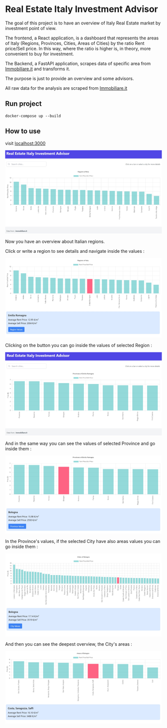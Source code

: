 # Real Estate Italy Investment Advisor

The goal of this project is to have an overview of Italy Real Estate market by investment point of view.

The frontend, a React application, is a dashboard that represents the areas of Italy (Regions, Provinces, Cities, Areas of Cities) by the ratio Rent price/Sell price. In this way, where the ratio is higher is, in theory, more convenient to buy for investment. 

The Backend, a FastAPI application, scrapes data of specific area from [Immobiliare.it](https://www.immobiliare.it/mercato-immobiliare/) and transforms it.

The purpose is just to provide an overview and some advisors.

All raw data for the analysis are scraped from [Immobiliare.it](https://www.immobiliare.it/mercato-immobiliare/)

## Run project

```
docker-compose up --build
```

## How to use

visit [localhost:3000](http://localhost:3000/)

![Alt text](img/home.jpg)

Now you have an overview about Italian regions. 

Click or write a region to see details and navigate inside the values : 

![Alt text](img/home_details.jpg)

Clicking on the button you can go inside the values of selected Region : 

![Alt text](img/region.jpg)

And in the same way you can see the values of selected Province and go inside them :

![Alt text](img/region_details.jpg)

In the Province's values, if the selected City have also areas values you can go inside them : 

![Alt text](img/province_details.jpg)

And then you can see the deepest overview, the City's areas : 

![Alt text](img/city_details.jpg)
